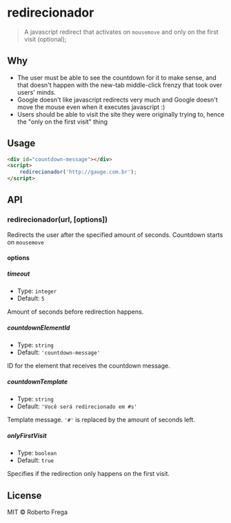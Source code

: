 # redirecionador

> A javascript redirect that activates on `mousemove` and only on the first visit (optional);

## Why

- The user must be able to see the countdown for it to make sense, and that doesn't happen with the new-tab middle-click frenzy that took over users' minds.
- Google doesn't like javascript redirects very much and Google doesn't move the mouse even when it executes javascript :)
- Users should be able to visit the site they were originally trying to, hence the "only on the first visit" thing

## Usage

```html
<div id="countdown-message"></div>
<script>
    redirecionador('http://gauge.com.br');
</script>
```

## API


### redirecionador(url, [options])

Redirects the user after the specified amount of seconds. Countdown starts on `mousemove`

#### options

##### timeout

- Type: `integer`
- Default: `5`

Amount of seconds before redirection happens.

##### countdownElementId

- Type: `string`
- Default: `'countdown-message'`

ID for the element that receives the countdown message.

##### countdownTemplate

- Type: `string`
- Default: `'Você será redirecionado em #s'`

Template message. `'#'` is replaced by the amount of seconds left.

##### onlyFirstVisit

- Type: `boolean`
- Default: `true`

Specifies if the redirection only happens on the first visit.

## License

MIT © Roberto Frega
